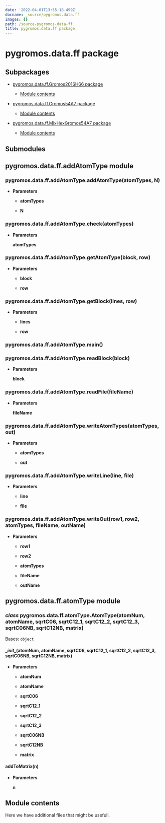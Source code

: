 ```yaml
---
date: '2022-04-01T13:55:18.499Z'
docname: _source/pygromos.data.ff
images: {}
path: /source-pygromos-data-ff
title: pygromos.data.ff package
---
```


# pygromos.data.ff package

## Subpackages


* [pygromos.data.ff.Gromos2016H66 package]()


    * [Module contents](#module-pygromos.data.ff.Gromos2016H66)


* [pygromos.data.ff.Gromos54A7 package]()


    * [Module contents](#module-pygromos.data.ff.Gromos54A7)


* [pygromos.data.ff.MixHexGromos54A7 package]()


    * [Module contents](#module-pygromos.data.ff.MixHexGromos54A7)


## Submodules

## pygromos.data.ff.addAtomType module


### pygromos.data.ff.addAtomType.addAtomType(atomTypes, N)

* **Parameters**

    
    * **atomTypes**


    * **N**



### pygromos.data.ff.addAtomType.check(atomTypes)

* **Parameters**

    **atomTypes**



### pygromos.data.ff.addAtomType.getAtomType(block, row)

* **Parameters**

    
    * **block**


    * **row**



### pygromos.data.ff.addAtomType.getBlock(lines, row)

* **Parameters**

    
    * **lines**


    * **row**



### pygromos.data.ff.addAtomType.main()

### pygromos.data.ff.addAtomType.readBlock(block)

* **Parameters**

    **block**



### pygromos.data.ff.addAtomType.readFile(fileName)

* **Parameters**

    **fileName**



### pygromos.data.ff.addAtomType.writeAtomTypes(atomTypes, out)

* **Parameters**

    
    * **atomTypes**


    * **out**



### pygromos.data.ff.addAtomType.writeLine(line, file)

* **Parameters**

    
    * **line**


    * **file**



### pygromos.data.ff.addAtomType.writeOut(row1, row2, atomTypes, fileName, outName)

* **Parameters**

    
    * **row1**


    * **row2**


    * **atomTypes**


    * **fileName**


    * **outName**


## pygromos.data.ff.atomType module


### _class_ pygromos.data.ff.atomType.AtomType(atomNum, atomName, sqrtC06, sqrtC12_1, sqrtC12_2, sqrtC12_3, sqrtC06NB, sqrtC12NB, matrix)
Bases: `object`


#### \__init__(atomNum, atomName, sqrtC06, sqrtC12_1, sqrtC12_2, sqrtC12_3, sqrtC06NB, sqrtC12NB, matrix)

* **Parameters**

    
    * **atomNum**


    * **atomName**


    * **sqrtC06**


    * **sqrtC12_1**


    * **sqrtC12_2**


    * **sqrtC12_3**


    * **sqrtC06NB**


    * **sqrtC12NB**


    * **matrix**



#### addToMatrix(n)

* **Parameters**

    **n**


## Module contents

Here we have additional files that might be usefull.
